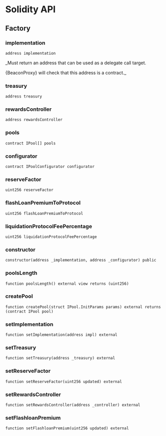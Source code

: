 # Solidity API

## Factory

### implementation

```solidity
address implementation
```

_Must return an address that can be used as a delegate call target.

{BeaconProxy} will check that this address is a contract._

### treasury

```solidity
address treasury
```

### rewardsController

```solidity
address rewardsController
```

### pools

```solidity
contract IPool[] pools
```

### configurator

```solidity
contract IPoolConfigurator configurator
```

### reserveFactor

```solidity
uint256 reserveFactor
```

### flashLoanPremiumToProtocol

```solidity
uint256 flashLoanPremiumToProtocol
```

### liquidationProtocolFeePercentage

```solidity
uint256 liquidationProtocolFeePercentage
```

### constructor

```solidity
constructor(address _implementation, address _configurator) public
```

### poolsLength

```solidity
function poolsLength() external view returns (uint256)
```

### createPool

```solidity
function createPool(struct IPool.InitParams params) external returns (contract IPool pool)
```

### setImplementation

```solidity
function setImplementation(address impl) external
```

### setTreasury

```solidity
function setTreasury(address _treasury) external
```

### setReserveFactor

```solidity
function setReserveFactor(uint256 updated) external
```

### setRewardsController

```solidity
function setRewardsController(address _controller) external
```

### setFlashloanPremium

```solidity
function setFlashloanPremium(uint256 updated) external
```

